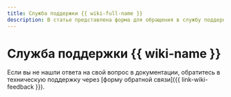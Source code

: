 ```yaml
---
title: Служба поддержки {{ wiki-full-name }}
description: В статье представлена форма для обращения в службу поддержки.
---
```


# Служба поддержки {{ wiki-name }}


Если вы не нашли ответа на свой вопрос в документации, обратитесь в техническую поддержку через [форму обратной связи]({{ link-wiki-feedback }}).

